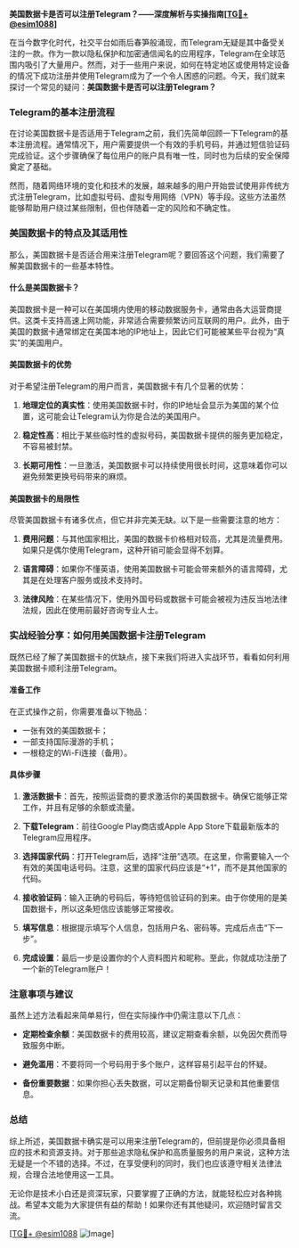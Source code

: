 **美国数据卡是否可以注册Telegram？——深度解析与实操指南[[TG💪+ @esim1088](https://t.me/s/esim1088)]**

在当今数字化时代，社交平台如雨后春笋般涌现，而Telegram无疑是其中备受关注的一款。作为一款以隐私保护和加密通信闻名的应用程序，Telegram在全球范围内吸引了大量用户。然而，对于一些用户来说，如何在特定地区或使用特定设备的情况下成功注册并使用Telegram成为了一个令人困惑的问题。今天，我们就来探讨一个常见的疑问：**美国数据卡是否可以注册Telegram？**

### Telegram的基本注册流程

在讨论美国数据卡是否适用于Telegram之前，我们先简单回顾一下Telegram的基本注册流程。通常情况下，用户需要提供一个有效的手机号码，并通过短信验证码完成验证。这个步骤确保了每位用户的账户具有唯一性，同时也为后续的安全保障奠定了基础。

然而，随着网络环境的变化和技术的发展，越来越多的用户开始尝试使用非传统方式注册Telegram，比如虚拟号码、虚拟专用网络（VPN）等手段。这些方法虽然能够帮助用户绕过某些限制，但也伴随着一定的风险和不确定性。

### 美国数据卡的特点及其适用性

那么，美国数据卡是否适合用来注册Telegram呢？要回答这个问题，我们需要了解美国数据卡的一些基本特性。

#### 什么是美国数据卡？

美国数据卡是一种可以在美国境内使用的移动数据服务卡，通常由各大运营商提供。这类卡支持高速上网功能，非常适合需要频繁访问互联网的用户。此外，由于美国的数据卡通常绑定在美国本地的IP地址上，因此它们可能被某些平台视为“真实”的美国用户。

#### 美国数据卡的优势

对于希望注册Telegram的用户而言，美国数据卡有几个显著的优势：

1. **地理定位的真实性**：使用美国数据卡时，你的IP地址会显示为美国的某个位置，这可能会让Telegram认为你是合法的美国用户。
   
2. **稳定性高**：相比于某些临时性的虚拟号码，美国数据卡提供的服务更加稳定，不容易被封禁。

3. **长期可用性**：一旦激活，美国数据卡可以持续使用很长时间，这意味着你可以避免频繁更换号码带来的麻烦。

#### 美国数据卡的局限性

尽管美国数据卡有诸多优点，但它并非完美无缺。以下是一些需要注意的地方：

1. **费用问题**：与其他国家相比，美国的数据卡价格相对较高，尤其是流量费用。如果只是偶尔使用Telegram，这种开销可能会显得不划算。

2. **语言障碍**：如果你不懂英语，使用美国数据卡可能会带来额外的语言障碍，尤其是在处理客户服务或技术支持时。

3. **法律风险**：在某些情况下，使用外国号码或数据卡可能会被视为违反当地法律法规，因此在使用前最好咨询专业人士。

### 实战经验分享：如何用美国数据卡注册Telegram

既然已经了解了美国数据卡的优缺点，接下来我们将进入实战环节，看看如何利用美国数据卡顺利注册Telegram。

#### 准备工作

在正式操作之前，你需要准备以下物品：

- 一张有效的美国数据卡；
- 一部支持国际漫游的手机；
- 一根稳定的Wi-Fi连接（备用）。

#### 具体步骤

1. **激活数据卡**：首先，按照运营商的要求激活你的美国数据卡。确保它能够正常工作，并且有足够的余额或流量。

2. **下载Telegram**：前往Google Play商店或Apple App Store下载最新版本的Telegram应用程序。

3. **选择国家代码**：打开Telegram后，选择“注册”选项。在这里，你需要输入一个有效的美国电话号码。注意，这里的国家代码应该是“+1”，而不是其他国家的代码。

4. **接收验证码**：输入正确的号码后，等待短信验证码的到来。由于你使用的是美国数据卡，所以这条短信应该能够正常接收。

5. **填写信息**：根据提示填写个人信息，包括用户名、密码等。完成后点击“下一步”。

6. **完成设置**：最后一步是设置你的个人资料图片和昵称。至此，你就成功注册了一个新的Telegram账户！

### 注意事项与建议

虽然上述方法看起来简单易行，但在实际操作中仍需注意以下几点：

- **定期检查余额**：美国数据卡的费用较高，建议定期查看余额，以免因欠费而导致服务中断。
  
- **避免滥用**：不要将同一个号码用于多个账户，这样容易引起平台的怀疑。

- **备份重要数据**：如果你担心丢失数据，可以定期备份聊天记录和其他重要信息。

### 总结

综上所述，美国数据卡确实是可以用来注册Telegram的，但前提是你必须具备相应的技术和资源支持。对于那些追求隐私保护和高质量服务的用户来说，这种方法无疑是一个不错的选择。不过，在享受便利的同时，我们也应该遵守相关法律法规，合理合法地使用这一工具。

无论你是技术小白还是资深玩家，只要掌握了正确的方法，就能轻松应对各种挑战。希望本文能为大家提供有益的帮助！如果你还有其他疑问，欢迎随时留言交流。

[[TG💪+ @esim1088](https://t.me/s/esim1088) ![Image](https://i.postimg.cc/4NQfJmqS/Snipaste-2025-05-13-00-14-12.png)]